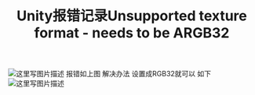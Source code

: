 ﻿---
layout: page
title: Unity报错记录Unsupported texture format - needs to be ARGB32
---

![这里写图片描述](http://img.blog.csdn.net/20171212202646829?watermark/2/text/aHR0cDovL2Jsb2cuY3Nkbi5uZXQvcXFfMzQyNDQzMTc=/font/5a6L5L2T/fontsize/400/fill/I0JBQkFCMA==/dissolve/70/gravity/SouthEast)
报错如上图
解决办法
设置成RGB32就可以
如下
![这里写图片描述](http://img.blog.csdn.net/20171212202830260?watermark/2/text/aHR0cDovL2Jsb2cuY3Nkbi5uZXQvcXFfMzQyNDQzMTc=/font/5a6L5L2T/fontsize/400/fill/I0JBQkFCMA==/dissolve/70/gravity/SouthEast)